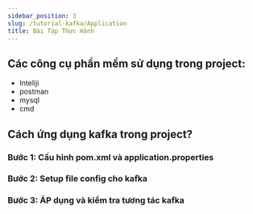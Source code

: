 ```yaml
---
sidebar_position: 3
slug: /tutorial-kafka/Application
title: Bài Tập Thực Hành
---
```

## Các công cụ phần mềm sử dụng trong project:
  + Inteliji
  + postman
  + mysql
  + cmd 

## Cách ứng dụng kafka trong project?

### Bước 1: Cấu hình pom.xml và application.properties



### Bước 2: Setup file config cho kafka


### Bước 3: ÁP dụng và kiểm tra tương tác kafka 
  